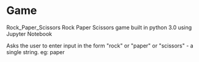 # Game
Rock_Paper_Scissors
Rock Paper Scissors game built in python 3.0 using Jupyter Notebook

Asks the user to enter input in the form "rock" or "paper" or "scissors" - a single string. eg: paper
